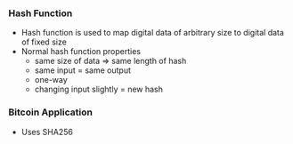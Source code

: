 ### Hash Function
* Hash function is used to map digital data of arbitrary size to digital data of fixed size
* Normal hash function properties
	* same size of data => same length of hash
	* same input = same output
	* one-way
	* changing input slightly = new hash
### Bitcoin Application
* Uses SHA256